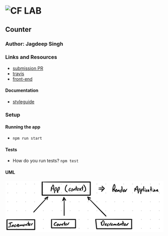 # ![CF](http://i.imgur.com/7v5ASc8.png) LAB

## Counter

### Author: Jagdeep Singh

### Links and Resources

- [submission PR](https://github.com/401-advanced-javascript-js/lab-33-counter-contextAPI/pull/1)
- [travis](https://travis-ci.com/401-advanced-javascript-js/lab-33-counter-contextAPI)
- [front-end](https://unruffled-beaver-15183f.netlify.com/)

#### Documentation

- [styleguide](styleguide/index.html)

<!-- ### Modules

#### `modulename.js`

##### Exported Values and Methods

###### `foo(thing) -> string`

Usage Notes or examples

###### `bar(array) -> array`

Usage Notes or examples -->

### Setup

#### Running the app

- `npm run start`

#### Tests

- How do you run tests? `npm test`

#### UML

![UML](assets/uml.jpeg)
